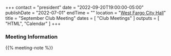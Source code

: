 +++
contact = "president"
date = "2022-09-20T19:00:00-05:00"
publishDate = "2022-07-01"
endTime = ""
location = "[West Fargo City Hall](/places/west-fargo-city-hall/)"
title = "September Club Meeting"
dates = [ "Club Meetings" ]
outputs = [ "HTML", "Calendar" ]
+++
<!--
### Remote Access to Meeting

Those unable to attend this meeting *in-person* are invited to
[participate via Zoom]().
-->

### Meeting Information

{{% meeting-note %}}
